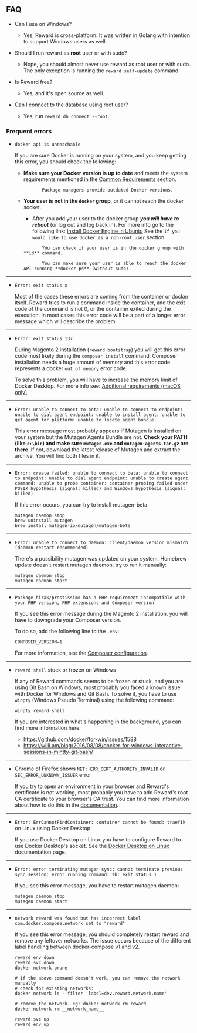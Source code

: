 ## FAQ

* Can I use on Windows?

    * Yes, Reward is cross-platform. It was written in Golang with intention to support Windows users as well.

* Should I run reward as **root** user or with sudo?

    * Nope, you should almost never use reward as root user or with sudo. The only exception is running
      the `reward self-update` command.

* Is Reward free?

    * Yes, and it's open source as well.

* Can I connect to the database using root user?

    * Yes, run `reward db connect --root`.

### Frequent errors

* `docker api is unreachable`

  If you are sure Docker is running on your system, and you keep getting this error, you should check the following:

    * **Make sure your Docker version is up to date** and meets the system requirements mentioned in the
      [Common Requirements](installation.html#common-requirements) section.
      ``` note::
             Package managers provide outdated Docker versions.
      ```

    * **Your user is not in the `docker` group**, or it cannot reach the docker socket.
        * After you add your user to the docker group ***you will have to reboot*** (or log out and log back in). For
          more info go to the following link:
          [Install Docker Engine in Ubuntu](https://docs.docker.com/engine/install/ubuntu/#install-using-the-convenience-script)
          See the `If you would like to use Docker as a non-root user` section.

      ``` note::
             You can check if your user is in the docker group with **id** command.
    
             You can make sure your user is able to reach the docker API running **docker ps** (without sudo).
      ```

---

* `Error: exit status x`

  Most of the cases these errors are coming from the container or docker itself. Reward tries to run a command inside
  the container, and the exit code of the command is not 0, or the container exited during the execution. In most cases
  this error code will be a part of a longer error message which will describe the problem.

---

* `Error: exit status 137`

  During Magento 2 installation (`reward bootstrap`) you will get this error code most likely during
  the `composer install` command. Composer installation needs a huge amount of memory and this error code represents a
  docker `out of memory` error code.

  To solve this problem, you will have to increase the memory limit of Docker Desktop. For more info see:
  [Additional requirements (macOS only)](installation.html#additional-requirements-macos-only)

---

* ```Error: unable to connect to beta: unable to connect to endpoint: unable to dial agent endpoint: unable to install agent: unable to get agent for platform: unable to locate agent bundle```

  This error message most probably appears if Mutagen is installed on your system but the Mutagen Agents Bundle are
  not. **Check your PATH (like `c:\bin`) and make sure `mutagen.exe` and `mutagen-agents.tar.gz` are there**. If not,
  download the latest release of Mutagen and extract the archive. You will find both files in it.

---

* ```Error: create failed: unable to connect to beta: unable to connect to endpoint: unable to dial agent endpoint: unable to create agent command: unable to probe container: container probing failed under POSIX hypothesis (signal: killed) and Windows hypothesis (signal: killed)```

  If this error occurs, you can try to install mutagen-beta.
    ```
    mutagen daemon stop
    brew uninstall mutagen
    brew install mutagen-io/mutagen/mutagen-beta
    ```

---

* ```Error: unable to connect to daemon: client/daemon version mismatch (daemon restart recommended)```

  There's a possibility mutagen was updated on your system. Homebrew update doesn't restart mutagen daemon, try to run
  it manually:
    ```
    mutagen daemon stop
    mutagen daemon start
    ```

---

* `Package hirak/prestissimo has a PHP requirement incompatible with your PHP version, PHP extensions and Composer version`

  If you see this error message during the Magento 2 installation, you will have to downgrade your Composer version.

  To do so, add the following line to the `.env`:
    ```
    COMPOSER_VERSION=1
    ```

  For more information, see the [Composer configuration](customization/composer.md).

---

* `reward shell` stuck or frozen on Windows

  If any of Reward commands seems to be frozen or stuck, and you are using Git Bash on Windows, most probably you faced
  a known issue with Docker for Windows and Git Bash. To solve it, you have to use `winpty` (Windows Pseudo Terminal)
  using the following command:
    ```
    winpty reward shell
    ```
  If you are interested in what's happening in the background, you can find more information here:
    * https://github.com/docker/for-win/issues/1588
    * https://willi.am/blog/2016/08/08/docker-for-windows-interactive-sessions-in-mintty-git-bash/

---

* Chrome of Firefox shows `NET::ERR_CERT_AUTHORITY_INVALID` or `SEC_ERROR_UNKNOWN_ISSUER` error

  If you try to open an environment in your browser and Reward's certificate is not working, most probably you have to
  add Reward's root CA certificate to your browser's CA trust. You can find more information about how to do this in
  the [documentation](installation.html#trusted-ca-root-certificate).

---

* `Error: ErrCannotFindContainer: container cannot be found: traefik` on Linux using Docker Desktop

  If you use Docker Desktop on Linux you have to configure Reward to use Docker Desktop's socket.
  See the [Docker Desktop on Linux](configuration/docker-desktop-on-linux.md) documentation page.

---

* `Error: error terminating mutagen sync: cannot terminate previous sync session: error running command: sh: exit status 1`

  If you see this error message, you have to restart mutagen daemon:
    ```
    mutagen daemon stop
    mutagen daemon start
    ```

---

* `network reward was found but has incorrect label com.docker.compose.network set to "reward"`

  If you see this error message, you should completely restart reward and remove any leftover networks.
  The issue occurs because of the different label handling between docker-compose v1 and v2.
    ```
    reward env down
    reward svc down
    docker network prune
    
    # if the above command doesn't work, you can remove the network manually
    # check for existing networks:
    docker network ls --filter 'label=dev.reward.network.name'
  
    # remove the network. eg: docker network rm reward
    docker network rm __network_name__
  
    reward svc up
    reward env up
    ```
